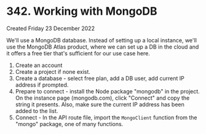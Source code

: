 # 342. Working with MongoDB
Created Friday 23 December 2022

We'll use a MongoDB database. Instead of setting up a local instance, we'll use the MongoDB Atlas product, where we can set up a DB in the cloud and it offers a free tier that's sufficient for our use case here. 

1. Create an account
2. Create a project if none exist.
3. Create a database - select free plan, add a DB user, add current IP address if prompted.
4. Prepare to connect - install the Node package "mongodb" in the project. On the instance page (mongodb.com), click "Connect" and copy the string it presents. Also, make sure the current IP address has been added to the list.
5. Connect - In the API route file, import the `MongoClient` function from the "mongo" package, one of many functions.